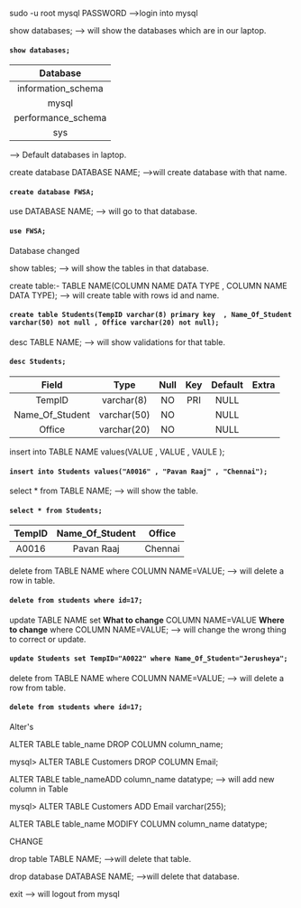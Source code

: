 sudo -u root mysql
PASSWORD -->login into mysql

show databases; --> will show the databases which are in our laptop.

#### ``` show databases; ```

| Database           |
|:------------------:|
| information_schema |                 
| mysql              |
| performance_schema |
| sys                |

 --> Default databases in laptop.

create database DATABASE NAME; -->will create database with that name.

#### ``` create database FWSA; ```

use  DATABASE NAME; --> will go to that database. 

#### ``` use FWSA; ```                    
Database changed                          

show tables; --> will show the tables in that database.


create table:- TABLE NAME(COLUMN NAME DATA TYPE , COLUMN NAME DATA TYPE);  --> will create table with rows id and name.

#### ``` create table Students(TempID varchar(8) primary key  , Name_Of_Student varchar(50) not null , Office varchar(20) not null); ```

desc TABLE NAME; --> will show validations for that table.

#### ``` desc Students; ```

| Field           | Type        | Null | Key | Default | Extra |
|:---------------:|:-----------:|:----:|:---:|:-------:|:-----:|
| TempID          | varchar(8)  | NO   | PRI | NULL    |       |
| Name_Of_Student | varchar(50) | NO   |     | NULL    |       |
| Office          | varchar(20) | NO   |     | NULL    |       |


insert into TABLE NAME values(VALUE , VALUE , VAULE );
 
#### ``` insert into Students values("A0016" , "Pavan Raaj" , "Chennai"); ```

select * from TABLE NAME; --> will show the table.

#### ``` select * from Students; ```


| TempID | Name_Of_Student | Office  |
|:------:|:---------------:|:-------:|
| A0016  | Pavan Raaj      | Chennai |


delete from TABLE NAME where COLUMN NAME=VALUE; --> will delete a row in table.

#### ``` delete from students where id=17; ```

update TABLE NAME set __What to change__ COLUMN NAME=VALUE __Where to change__ where COLUMN NAME=VALUE; --> will change the wrong thing to correct or update.

#### ``` update Students set TempID="A0022" where Name_Of_Student="Jerusheya"; ```


delete from TABLE NAME where COLUMN NAME=VALUE;  --> will delete a row from table.

#### ``` delete from students where id=17; ```


Alter's

ALTER TABLE table_name DROP COLUMN column_name;

mysql> ALTER TABLE Customers DROP COLUMN Email;


ALTER TABLE table_nameADD column_name datatype; --> will add new column in Table

mysql> ALTER TABLE Customers ADD Email varchar(255);


ALTER TABLE table_name MODIFY COLUMN column_name datatype;


CHANGE

drop table TABLE NAME; -->will delete that table.

drop database DATABASE NAME; -->will delete that database.

exit --> will logout from mysql
